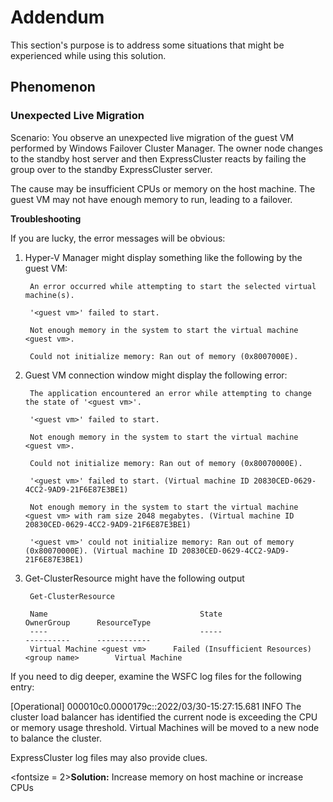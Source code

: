# Addendum

This section's purpose is to address some situations that might be experienced while using this solution.

## Phenomenon
### Unexpected Live Migration
Scenario: You observe an unexpected live migration of the guest VM performed by Windows Failover Cluster Manager. The owner node changes to the standby host server and then ExpressCluster reacts by failing the group over to the standby ExpressCluster server.

The cause may be insufficient CPUs or memory on the host machine. The guest VM may not have enough memory to run, leading to a failover.   

**Troubleshooting**    

If you are lucky, the error messages will be obvious:    

1. Hyper-V Manager might display something like the following by the guest VM:    

        An error occurred while attempting to start the selected virtual machine(s).

        '<guest vm>' failed to start.

        Not enough memory in the system to start the virtual machine <guest vm>.

        Could not initialize memory: Ran out of memory (0x8007000E).   

2. Guest VM connection window might display the following error:    
    
        The application encountered an error while attempting to change the state of '<guest vm>'.

        '<guest vm>' failed to start.

        Not enough memory in the system to start the virtual machine <guest vm>.

        Could not initialize memory: Ran out of memory (0x80070000E).

        '<guest vm>' failed to start. (Virtual machine ID 20830CED-0629-4CC2-9AD9-21F6E87E3BE1)

        Not enough memory in the system to start the virtual machine <guest vm> with ram size 2048 megabytes. (Virtual machine ID 20830CED-0629-4CC2-9AD9-21F6E87E3BE1)

        '<guest vm>' could not initialize memory: Ran out of memory (0x80070000E). (Virtual machine ID 20830CED-0629-4CC2-9AD9-21F6E87E3BE1)    

3. Get-ClusterResource might have the following output    

        Get-ClusterResource
        
        Name				                  State					                    OwnerGroup	    ResourceType
        ----				                  -----					                    ----------	    ------------
        Virtual Machine <guest vm>		Failed (Insufficient Resources)		<group name>		Virtual Machine

If you need to dig deeper, examine the WSFC log files for the following entry:
  
[Operational] 000010c0.0000179c::2022/03/30-15:27:15.681 INFO  The cluster load balancer has identified the current node is exceeding the CPU or memory usage threshold.  Virtual Machines will be moved to a new node to balance the cluster.   

ExpressCluster log files may also provide clues.
  
\<fontsize = 2\>**Solution:** Increase memory on host machine or increase CPUs</font>
